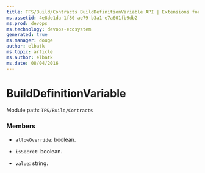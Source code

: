 ```yaml
---
title: TFS/Build/Contracts BuildDefinitionVariable API | Extensions for Azure DevOps Services
ms.assetid: 4e8de1da-1f80-ae79-b3a1-e7a601fb9db2
ms.prod: devops
ms.technology: devops-ecosystem
generated: true
ms.manager: douge
author: elbatk
ms.topic: article
ms.author: elbatk
ms.date: 08/04/2016
---
```


# BuildDefinitionVariable

Module path: `TFS/Build/Contracts`


### Members

* `allowOverride`: boolean. 

* `isSecret`: boolean. 

* `value`: string. 

